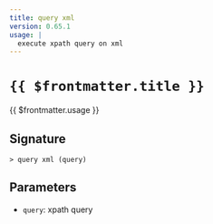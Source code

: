 ```yaml
---
title: query xml
version: 0.65.1
usage: |
  execute xpath query on xml
---
```


# <code>{{ $frontmatter.title }}</code>

<div style='white-space: pre-wrap;'>{{ $frontmatter.usage }}</div>

## Signature

```> query xml (query)```

## Parameters

 -  `query`: xpath query
